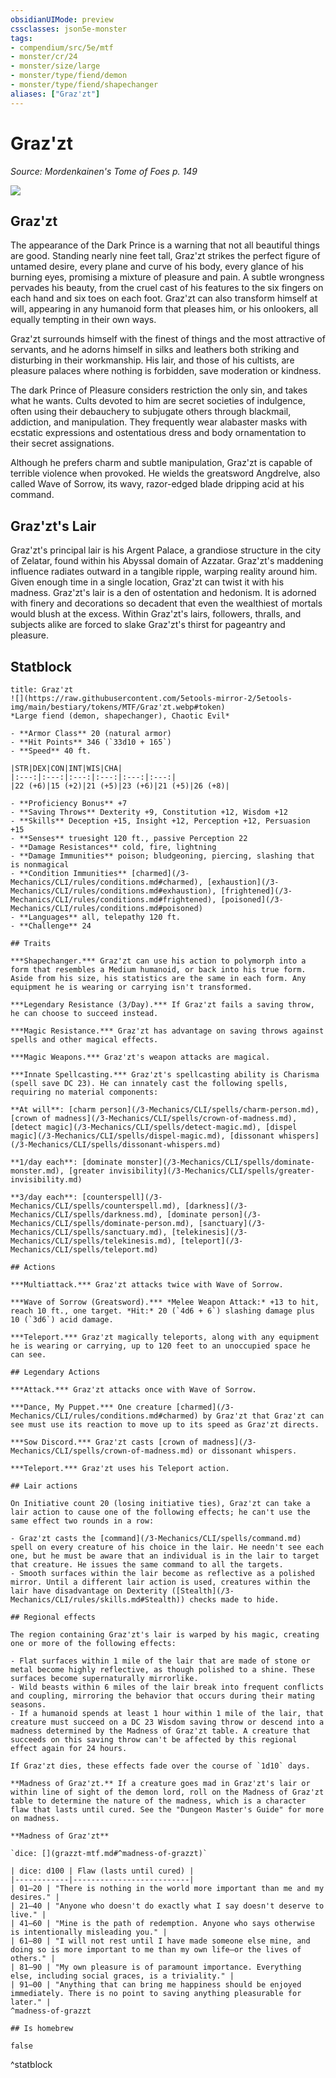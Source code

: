 ```yaml
---
obsidianUIMode: preview
cssclasses: json5e-monster
tags:
- compendium/src/5e/mtf
- monster/cr/24
- monster/size/large
- monster/type/fiend/demon
- monster/type/fiend/shapechanger
aliases: ["Graz'zt"]
---
```

# Graz'zt
*Source: Mordenkainen's Tome of Foes p. 149*  

![](https://raw.githubusercontent.com/5etools-mirror-2/5etools-img/main/bestiary/MTF/Graz'zt.webp#right)  
## Graz'zt

The appearance of the Dark Prince is a warning that not all beautiful things are good. Standing nearly nine feet tall, Graz'zt strikes the perfect figure of untamed desire, every plane and curve of his body, every glance of his burning eyes, promising a mixture of pleasure and pain. A subtle wrongness pervades his beauty, from the cruel cast of his features to the six fingers on each hand and six toes on each foot. Graz'zt can also transform himself at will, appearing in any humanoid form that pleases him, or his onlookers, all equally tempting in their own ways.

Graz'zt surrounds himself with the finest of things and the most attractive of servants, and he adorns himself in silks and leathers both striking and disturbing in their workmanship. His lair, and those of his cultists, are pleasure palaces where nothing is forbidden, save moderation or kindness.

The dark Prince of Pleasure considers restriction the only sin, and takes what he wants. Cults devoted to him are secret societies of indulgence, often using their debauchery to subjugate others through blackmail, addiction, and manipulation. They frequently wear alabaster masks with ecstatic expressions and ostentatious dress and body ornamentation to their secret assignations.

Although he prefers charm and subtle manipulation, Graz'zt is capable of terrible violence when provoked. He wields the greatsword Angdrelve, also called Wave of Sorrow, its wavy, razor-edged blade dripping acid at his command.

## Graz'zt's Lair

Graz'zt's principal lair is his Argent Palace, a grandiose structure in the city of Zelatar, found within his Abyssal domain of Azzatar. Graz'zt's maddening influence radiates outward in a tangible ripple, warping reality around him. Given enough time in a single location, Graz'zt can twist it with his madness. Graz'zt's lair is a den of ostentation and hedonism. It is adorned with finery and decorations so decadent that even the wealthiest of mortals would blush at the excess. Within Graz'zt's lairs, followers, thralls, and subjects alike are forced to slake Graz'zt's thirst for pageantry and pleasure.


## Statblock

```ad-statblock
title: Graz'zt
![](https://raw.githubusercontent.com/5etools-mirror-2/5etools-img/main/bestiary/tokens/MTF/Graz'zt.webp#token)
*Large fiend (demon, shapechanger), Chaotic Evil*

- **Armor Class** 20 (natural armor)
- **Hit Points** 346 (`33d10 + 165`) 
- **Speed** 40 ft.

|STR|DEX|CON|INT|WIS|CHA|
|:---:|:---:|:---:|:---:|:---:|:---:|
|22 (+6)|15 (+2)|21 (+5)|23 (+6)|21 (+5)|26 (+8)|

- **Proficiency Bonus** +7
- **Saving Throws** Dexterity +9, Constitution +12, Wisdom +12
- **Skills** Deception +15, Insight +12, Perception +12, Persuasion +15
- **Senses** truesight 120 ft., passive Perception 22
- **Damage Resistances** cold, fire, lightning
- **Damage Immunities** poison; bludgeoning, piercing, slashing that is nonmagical
- **Condition Immunities** [charmed](/3-Mechanics/CLI/rules/conditions.md#charmed), [exhaustion](/3-Mechanics/CLI/rules/conditions.md#exhaustion), [frightened](/3-Mechanics/CLI/rules/conditions.md#frightened), [poisoned](/3-Mechanics/CLI/rules/conditions.md#poisoned)
- **Languages** all, telepathy 120 ft.
- **Challenge** 24

## Traits

***Shapechanger.*** Graz'zt can use his action to polymorph into a form that resembles a Medium humanoid, or back into his true form. Aside from his size, his statistics are the same in each form. Any equipment he is wearing or carrying isn't transformed.

***Legendary Resistance (3/Day).*** If Graz'zt fails a saving throw, he can choose to succeed instead.

***Magic Resistance.*** Graz'zt has advantage on saving throws against spells and other magical effects.

***Magic Weapons.*** Graz'zt's weapon attacks are magical.

***Innate Spellcasting.*** Graz'zt's spellcasting ability is Charisma (spell save DC 23). He can innately cast the following spells, requiring no material components:

**At will**: [charm person](/3-Mechanics/CLI/spells/charm-person.md), [crown of madness](/3-Mechanics/CLI/spells/crown-of-madness.md), [detect magic](/3-Mechanics/CLI/spells/detect-magic.md), [dispel magic](/3-Mechanics/CLI/spells/dispel-magic.md), [dissonant whispers](/3-Mechanics/CLI/spells/dissonant-whispers.md)

**1/day each**: [dominate monster](/3-Mechanics/CLI/spells/dominate-monster.md), [greater invisibility](/3-Mechanics/CLI/spells/greater-invisibility.md)

**3/day each**: [counterspell](/3-Mechanics/CLI/spells/counterspell.md), [darkness](/3-Mechanics/CLI/spells/darkness.md), [dominate person](/3-Mechanics/CLI/spells/dominate-person.md), [sanctuary](/3-Mechanics/CLI/spells/sanctuary.md), [telekinesis](/3-Mechanics/CLI/spells/telekinesis.md), [teleport](/3-Mechanics/CLI/spells/teleport.md)

## Actions

***Multiattack.*** Graz'zt attacks twice with Wave of Sorrow.

***Wave of Sorrow (Greatsword).*** *Melee Weapon Attack:* +13 to hit, reach 10 ft., one target. *Hit:* 20 (`4d6 + 6`) slashing damage plus 10 (`3d6`) acid damage.

***Teleport.*** Graz'zt magically teleports, along with any equipment he is wearing or carrying, up to 120 feet to an unoccupied space he can see.

## Legendary Actions

***Attack.*** Graz'zt attacks once with Wave of Sorrow.

***Dance, My Puppet.*** One creature [charmed](/3-Mechanics/CLI/rules/conditions.md#charmed) by Graz'zt that Graz'zt can see must use its reaction to move up to its speed as Graz'zt directs.

***Sow Discord.*** Graz'zt casts [crown of madness](/3-Mechanics/CLI/spells/crown-of-madness.md) or dissonant whispers.

***Teleport.*** Graz'zt uses his Teleport action.

## Lair actions

On Initiative count 20 (losing initiative ties), Graz'zt can take a lair action to cause one of the following effects; he can't use the same effect two rounds in a row:

- Graz'zt casts the [command](/3-Mechanics/CLI/spells/command.md) spell on every creature of his choice in the lair. He needn't see each one, but he must be aware that an individual is in the lair to target that creature. He issues the same command to all the targets.  
- Smooth surfaces within the lair become as reflective as a polished mirror. Until a different lair action is used, creatures within the lair have disadvantage on Dexterity ([Stealth](/3-Mechanics/CLI/rules/skills.md#Stealth)) checks made to hide.  

## Regional effects

The region containing Graz'zt's lair is warped by his magic, creating one or more of the following effects:

- Flat surfaces within 1 mile of the lair that are made of stone or metal become highly reflective, as though polished to a shine. These surfaces become supernaturally mirrorlike.  
- Wild beasts within 6 miles of the lair break into frequent conflicts and coupling, mirroring the behavior that occurs during their mating seasons.  
- If a humanoid spends at least 1 hour within 1 mile of the lair, that creature must succeed on a DC 23 Wisdom saving throw or descend into a madness determined by the Madness of Graz'zt table. A creature that succeeds on this saving throw can't be affected by this regional effect again for 24 hours.  

If Graz'zt dies, these effects fade over the course of `1d10` days.

**Madness of Graz'zt.** If a creature goes mad in Graz'zt's lair or within line of sight of the demon lord, roll on the Madness of Graz'zt table to determine the nature of the madness, which is a character flaw that lasts until cured. See the "Dungeon Master's Guide" for more on madness.

**Madness of Graz'zt**

`dice: [](grazzt-mtf.md#^madness-of-grazzt)`

| dice: d100 | Flaw (lasts until cured) |
|------------|--------------------------|
| 01–20 | "There is nothing in the world more important than me and my desires." |
| 21–40 | "Anyone who doesn't do exactly what I say doesn't deserve to live." |
| 41–60 | "Mine is the path of redemption. Anyone who says otherwise is intentionally misleading you." |
| 61–80 | "I will not rest until I have made someone else mine, and doing so is more important to me than my own life—or the lives of others." |
| 81–90 | "My own pleasure is of paramount importance. Everything else, including social graces, is a triviality." |
| 91–00 | "Anything that can bring me happiness should be enjoyed immediately. There is no point to saving anything pleasurable for later." |
^madness-of-grazzt

## Is homebrew

false
```
^statblock